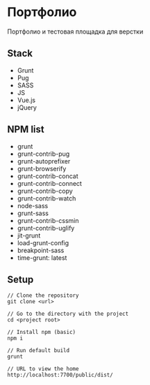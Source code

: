 # Портфолио #
Портфолио и тестовая площадка для верстки

## Stack ##
- Grunt
- Pug
- SASS
- JS
- Vue.js
- jQuery

## NPM list ##
- grunt
- grunt-contrib-pug
- grunt-autoprefixer
- grunt-browserify
- grunt-contrib-concat
- grunt-contrib-connect
- grunt-contrib-copy
- grunt-contrib-watch
- node-sass
- grunt-sass
- grunt-contrib-cssmin
- grunt-contrib-uglify
- jit-grunt
- load-grunt-config
- breakpoint-sass
- time-grunt: latest

## Setup ##
```
// Clone the repository
git clone <url>
```
```
// Go to the directory with the project
cd <project root>
```
```
// Install npm (basic)
npm i
```
```
// Run default build
grunt
```
```
// URL to view the home
http://localhost:7700/public/dist/
```